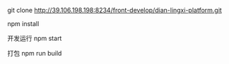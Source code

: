 git clone http://39.106.198.198:8234/front-develop/dian-lingxi-platform.git

npm install

开发运行 npm start

打包 npm run build
